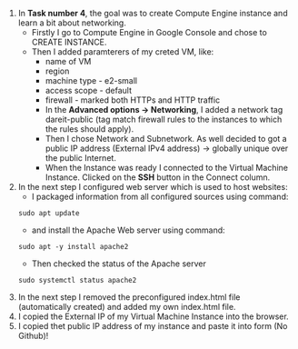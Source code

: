 1) In **Task number 4**, the goal was to create Compute Engine instance and learn a bit about networking.
    * Firstly I go to Compute Engine in Google Console and chose to CREATE INSTANCE.
    * Then I added paramterers of my creted VM, like:
        * name of VM
        * region
        * machine type - e2-small
        * access scope - default
        * firewall - marked both HTTPs and HTTP traffic
        * In the **Advanced options -> Networking**, I added a network tag dareit-public (tag match firewall rules to the instances to which the rules should apply).
        * Then I chose Network and Subnetwork. As well decided to got a public IP address (External IPv4 address) -> globally unique over the public Internet.
        * When the Instance was ready I connected to the Virtual Machine Instance. Clicked on the **SSH** button in the Connect column.
2) In the next step I configured web server which is used to host websites:
    * I packaged information from all configured sources using command:
    ```
    sudo apt update
    ``` 
    * and install the Apache Web server using command:
    ```
    sudo apt -y install apache2
    ```
    * Then checked the status of the Apache server
    ```
    sudo systemctl status apache2
    ```
3) In the next step I removed the preconfigured index.html file (automatically created) and added my own index.html file.
4) I copied the External IP of my Virtual Machine Instance into the browser.
5) I copied thet public IP address of my instance and paste it into form (No Github)!